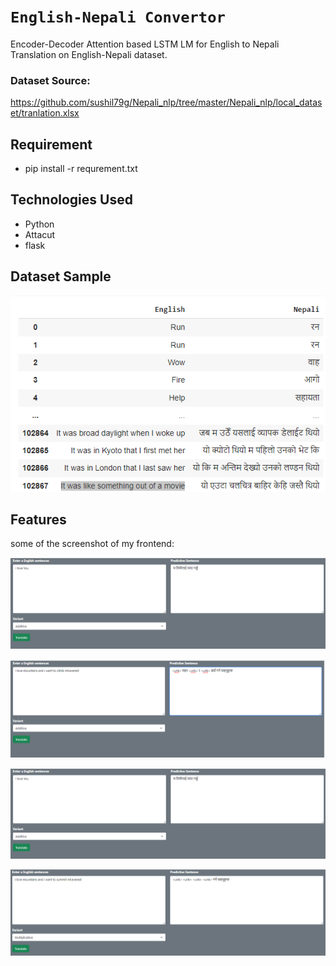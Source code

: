 # `English-Nepali Convertor`

Encoder-Decoder Attention based LSTM LM for English to Nepali  Translation on English-Nepali dataset.

### Dataset Source:
https://github.com/sushil79g/Nepali_nlp/tree/master/Nepali_nlp/local_dataset/tranlation.xlsx


## Requirement
* pip install -r requrement.txt

## Technologies Used
* Python 
* Attacut
* flask 

## Dataset Sample
<p align="center"><img src="Figure/dataset-sample.png"></p>


## Features 
some of the screenshot of my frontend:
<p align="center"><img src="Figure/good-add.png"></p>
<p align="center"><img src="Figure/fail-add.png"></p>
<p align="center"><img src="Figure/good-add.png"></p>
<p align="center"><img src="Figure/fail-mul.png"></p>
